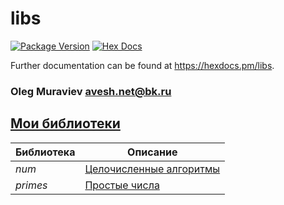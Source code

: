 # libs

[![Package Version](https://img.shields.io/hexpm/v/libs)](https://hex.pm/packages/libs)
[![Hex Docs](https://img.shields.io/badge/hex-docs-ffaff3)](https://hexdocs.pm/libs/)

Further documentation can be found at <https://hexdocs.pm/libs>.

### Oleg Muraviev <avesh.net@bk.ru>  

## [Мои библиотеки](libs)  
|Библиотека|Описание|
|----------|--------------------------------|  
|*num*|[Целочисленные алгоритмы](src/num.gleam)|   
|*primes*|[Простые числа](src/primes.gleam)|  